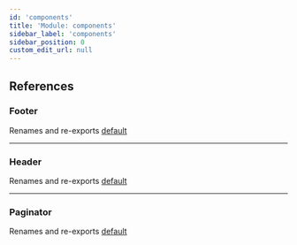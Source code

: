 ```yaml
---
id: 'components'
title: 'Module: components'
sidebar_label: 'components'
sidebar_position: 0
custom_edit_url: null
---
```


## References

### Footer

Renames and re-exports [default](components_footer.md#default)

---

### Header

Renames and re-exports [default](components_header.md#default)

---

### Paginator

Renames and re-exports [default](components_paginator.md#default)
